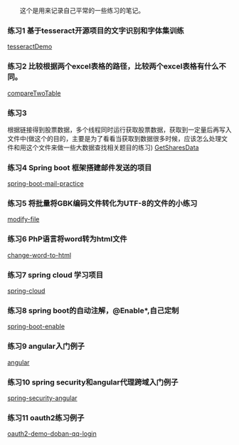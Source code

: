 &emsp;&emsp;这个是用来记录自己平常的一些练习的笔记。

### 练习1 基于tesseract开源项目的文字识别和字体集训练

[tesseractDemo](/tesseractDemo)
<br/>

### 练习2 比较根据两个excel表格的路径，比较两个excel表格有什么不同。

[compareTwoTable](/compareTwoTable)
<br/>

### 练习3 

根据链接得到股票数据，多个线程同时运行获取股票数据，获取到一定量后再写入文件中(做这个的目的，主要是为了看看当获取到数据很多时候，应该怎么处理文件和用这个文件来做一些大数据查找相关题目的练习)
[GetSharesData](/GetSharesData)
<br/>

### 练习4 Spring boot 框架搭建邮件发送的项目

[spring-boot-mail-practice](/spring-boot-mail-practice)
<br/>

### 练习5 将批量将GBK编码文件转化为UTF-8的文件的小练习
[modify-file](/modify-file)
<br/>

### 练习6 PhP语言将word转为html文件
[change-word-to-html](/change-word-to-html)

### 练习7 spring cloud 学习项目

[spring-cloud](/spring-cloud)

### 练习8 spring boot的自动注解，@Enable*,自己定制

[spring-boot-enable](/spring-boot-enable)

### 练习9 angular入门例子

[angular](/angular)

### 练习10 spring security和angular代理跨域入门例子

[spring-security-angular](/spring-security-angular)

### 练习11 oauth2练习例子

[oauth2-demo-doban-qq-login](/oauth2-demo-doban-qq-login)


